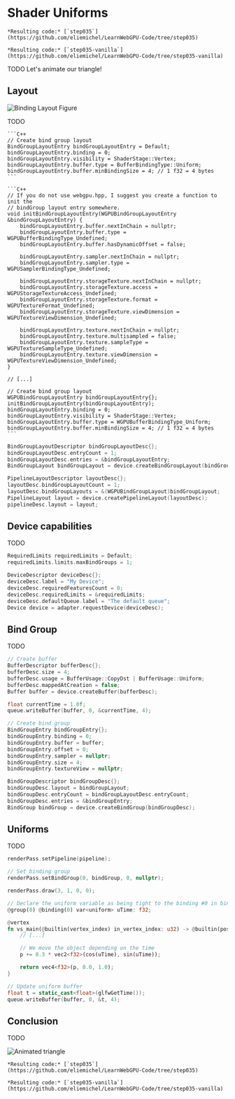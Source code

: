 Shader Uniforms
===============

````{tab} With webgpu.hpp
*Resulting code:* [`step035`](https://github.com/eliemichel/LearnWebGPU-Code/tree/step035)
````

````{tab} Vanilla webgpu.h
*Resulting code:* [`step035-vanilla`](https://github.com/eliemichel/LearnWebGPU-Code/tree/step035-vanilla)
````

TODO Let's animate our triangle!

Layout
------

![Binding Layout Figure](/images/binding-layout.png)

TODO

````{tab} With webgpu.hpp
```C++
// Create bind group layout
BindGroupLayoutEntry bindGroupLayoutEntry = Default;
bindGroupLayoutEntry.binding = 0;
bindGroupLayoutEntry.visibility = ShaderStage::Vertex;
bindGroupLayoutEntry.buffer.type = BufferBindingType::Uniform;
bindGroupLayoutEntry.buffer.minBindingSize = 4; // 1 f32 = 4 bytes
```
````

````{tab} Vanilla webgpu.h
```C++
// If you do not use webgpu.hpp, I suggest you create a function to init the
// bindGroup layout entry somewhere.
void initBindGroupLayoutEntry(WGPUBindGroupLayoutEntry &bindGroupLayoutEntry) {
	bindGroupLayoutEntry.buffer.nextInChain = nullptr;
	bindGroupLayoutEntry.buffer.type = WGPUBufferBindingType_Undefined;
	bindGroupLayoutEntry.buffer.hasDynamicOffset = false;

	bindGroupLayoutEntry.sampler.nextInChain = nullptr;
	bindGroupLayoutEntry.sampler.type = WGPUSamplerBindingType_Undefined;

	bindGroupLayoutEntry.storageTexture.nextInChain = nullptr;
	bindGroupLayoutEntry.storageTexture.access = WGPUStorageTextureAccess_Undefined;
	bindGroupLayoutEntry.storageTexture.format = WGPUTextureFormat_Undefined;
	bindGroupLayoutEntry.storageTexture.viewDimension = WGPUTextureViewDimension_Undefined;

	bindGroupLayoutEntry.texture.nextInChain = nullptr;
	bindGroupLayoutEntry.texture.multisampled = false;
	bindGroupLayoutEntry.texture.sampleType = WGPUTextureSampleType_Undefined;
	bindGroupLayoutEntry.texture.viewDimension = WGPUTextureViewDimension_Undefined;
}

// [...]

// Create bind group layout
WGPUBindGroupLayoutEntry bindGroupLayoutEntry{};
initBindGroupLayoutEntry(bindGroupLayoutEntry);
bindGroupLayoutEntry.binding = 0;
bindGroupLayoutEntry.visibility = ShaderStage::Vertex;
bindGroupLayoutEntry.buffer.type = WGPUBufferBindingType_Uniform;
bindGroupLayoutEntry.buffer.minBindingSize = 4; // 1 f32 = 4 bytes
```
````

```C++
BindGroupLayoutDescriptor bindGroupLayoutDesc{};
bindGroupLayoutDesc.entryCount = 1;
bindGroupLayoutDesc.entries = &bindGroupLayoutEntry;
BindGroupLayout bindGroupLayout = device.createBindGroupLayout(bindGroupLayoutDesc);

PipelineLayoutDescriptor layoutDesc{};
layoutDesc.bindGroupLayoutCount = 1;
layoutDesc.bindGroupLayouts = &(WGPUBindGroupLayout)bindGroupLayout;
PipelineLayout layout = device.createPipelineLayout(layoutDesc);
pipelineDesc.layout = layout;
```

Device capabilities
-------------------

TODO

```C++
RequiredLimits requiredLimits = Default;
requiredLimits.limits.maxBindGroups = 1;

DeviceDescriptor deviceDesc{};
deviceDesc.label = "My Device";
deviceDesc.requiredFeaturesCount = 0;
deviceDesc.requiredLimits = &requiredLimits;
deviceDesc.defaultQueue.label = "The default queue";
Device device = adapter.requestDevice(deviceDesc);
```

Bind Group
----------

TODO

```C++
// Create buffer
BufferDescriptor bufferDesc{};
bufferDesc.size = 4;
bufferDesc.usage = BufferUsage::CopyDst | BufferUsage::Uniform;
bufferDesc.mappedAtCreation = false;
Buffer buffer = device.createBuffer(bufferDesc);

float currentTime = 1.0f;
queue.writeBuffer(buffer, 0, &currentTime, 4);
```

```C++
// Create bind group
BindGroupEntry bindGroupEntry{};
bindGroupEntry.binding = 0;
bindGroupEntry.buffer = buffer;
bindGroupEntry.offset = 0;
bindGroupEntry.sampler = nullptr;
bindGroupEntry.size = 4;
bindGroupEntry.textureView = nullptr;

BindGroupDescriptor bindGroupDesc{};
bindGroupDesc.layout = bindGroupLayout;
bindGroupDesc.entryCount = bindGroupLayoutDesc.entryCount;
bindGroupDesc.entries = &bindGroupEntry;
BindGroup bindGroup = device.createBindGroup(bindGroupDesc);
```

Uniforms
--------

TODO

```C++
renderPass.setPipeline(pipeline);

// Set binding group
renderPass.setBindGroup(0, bindGroup, 0, nullptr);

renderPass.draw(3, 1, 0, 0);
```

```rust
// Declare the uniform variable as being tight to the binding #0 in bind group #0
@group(0) @binding(0) var<uniform> uTime: f32;

@vertex
fn vs_main(@builtin(vertex_index) in_vertex_index: u32) -> @builtin(position) vec4<f32> {
	// [...]

	// We move the object depending on the time
	p += 0.3 * vec2<f32>(cos(uTime), sin(uTime));

	return vec4<f32>(p, 0.0, 1.0);
}
```

```C++
// Update uniform buffer
float t = static_cast<float>(glfwGetTime());
queue.writeBuffer(buffer, 0, &t, 4);
```

Conclusion
----------

TODO

![Animated triangle](/images/shader-uniforms.png)

````{tab} With webgpu.hpp
*Resulting code:* [`step035`](https://github.com/eliemichel/LearnWebGPU-Code/tree/step035)
````

````{tab} Vanilla webgpu.h
*Resulting code:* [`step035-vanilla`](https://github.com/eliemichel/LearnWebGPU-Code/tree/step035-vanilla)
````
